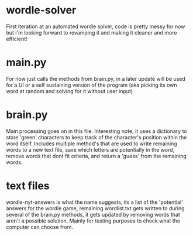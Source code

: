 # wordle-solver
First iteration at an automated wordle solver, code is pretty messy for now but i'm looking forward to revamping it and making it cleaner and more efficient!

# main.py
For now just calls the methods from brain.py, in a later update will be used for a UI or a self sustaining version of the program (aka picking its own word at random and solving for it without user input) 

# brain.py
Main processing goes on in this file. Interesting note; it uses a dictionary to store 'green' characters to keep track of the character's position within the word itself. Includes multiple method's that are used to write remaining words to a new text file, save which letters are potentially in the word, remove words that dont fit criteria, and return a 'guess' from the remaining words.

# text files
wordle-nyt-answers is what the name suggests, its a list of the 'potential' answers for the wordle game, remaining wordlist.txt gets written to during several of the brain.py methods, it gets updated by removing words that aren't a possible solution. Mainly for testing purposes to check what the computer can choose from. 
